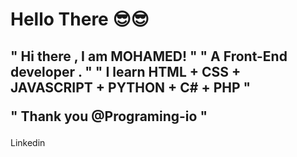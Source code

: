 
<h1>Hello There 😎😎</h1>

<h2>
  " Hi there , I am MOHAMED! "
  " A Front-End developer . "
  " I learn  HTML + CSS + JAVASCRIPT + PYTHON + C# + PHP "

  " Thank you @Programing-io "
</h2>



<p style=" align-items: center;">
  <a href="https://www.linkedin.com/in/mohamed-ehab-164193208" style="text-decoration: none;">Linkedin</a>
</p>
